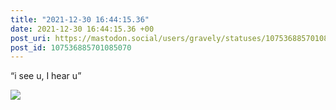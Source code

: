 ```yaml
---
title: "2021-12-30 16:44:15.36"
date: 2021-12-30 16:44:15.36 +00
post_uri: https://mastodon.social/users/gravely/statuses/107536885701085070
post_id: 107536885701085070
---
```

“i see u, I hear u”


![](/images/107536885641491976.jpg)

